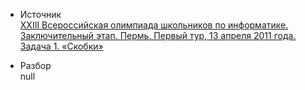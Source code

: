 - Источник  
[XXIII Всероссийская олимпиада школьников по информатике. Заключительный этап. Пермь. Первый тур, 13 апреля 2011 года. Задача 1. «Скобки»](https://olimpiada.ru/activity/73/tasks/2010?class=11&year=2010)

- Разбор  
null
